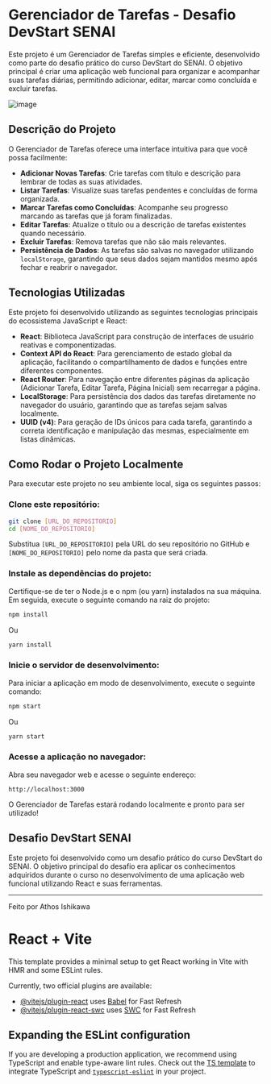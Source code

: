 # Gerenciador de Tarefas - Desafio DevStart SENAI

Este projeto é um Gerenciador de Tarefas simples e eficiente, desenvolvido como parte do desafio prático do curso DevStart do SENAI. O objetivo principal é criar uma aplicação web funcional para organizar e acompanhar suas tarefas diárias, permitindo adicionar, editar, marcar como concluída e excluir tarefas.

![image](https://github.com/user-attachments/assets/d688191c-3136-4e20-a525-71e7e4c03413)


## Descrição do Projeto

O Gerenciador de Tarefas oferece uma interface intuitiva para que você possa facilmente:

- **Adicionar Novas Tarefas**: Crie tarefas com título e descrição para lembrar de todas as suas atividades.
- **Listar Tarefas**: Visualize suas tarefas pendentes e concluídas de forma organizada.
- **Marcar Tarefas como Concluídas**: Acompanhe seu progresso marcando as tarefas que já foram finalizadas.
- **Editar Tarefas**: Atualize o título ou a descrição de tarefas existentes quando necessário.
- **Excluir Tarefas**: Remova tarefas que não são mais relevantes.
- **Persistência de Dados**: As tarefas são salvas no navegador utilizando `localStorage`, garantindo que seus dados sejam mantidos mesmo após fechar e reabrir o navegador.

## Tecnologias Utilizadas

Este projeto foi desenvolvido utilizando as seguintes tecnologias principais do ecossistema JavaScript e React:

- **React**: Biblioteca JavaScript para construção de interfaces de usuário reativas e componentizadas.
- **Context API do React**: Para gerenciamento de estado global da aplicação, facilitando o compartilhamento de dados e funções entre diferentes componentes.
- **React Router**: Para navegação entre diferentes páginas da aplicação (Adicionar Tarefa, Editar Tarefa, Página Inicial) sem recarregar a página.
- **LocalStorage**: Para persistência dos dados das tarefas diretamente no navegador do usuário, garantindo que as tarefas sejam salvas localmente.
- **UUID (v4)**: Para geração de IDs únicos para cada tarefa, garantindo a correta identificação e manipulação das mesmas, especialmente em listas dinâmicas.

## Como Rodar o Projeto Localmente

Para executar este projeto no seu ambiente local, siga os seguintes passos:

### Clone este repositório:
```bash
git clone [URL_DO_REPOSITORIO]
cd [NOME_DO_REPOSITORIO]
```
Substitua `[URL_DO_REPOSITORIO]` pela URL do seu repositório no GitHub e `[NOME_DO_REPOSITORIO]` pelo nome da pasta que será criada.

### Instale as dependências do projeto:

Certifique-se de ter o Node.js e o npm (ou yarn) instalados na sua máquina. Em seguida, execute o seguinte comando na raiz do projeto:

```bash
npm install
```
Ou
```bash
yarn install
```

### Inicie o servidor de desenvolvimento:

Para iniciar a aplicação em modo de desenvolvimento, execute o seguinte comando:

```bash
npm start
```
Ou
```bash
yarn start
```

### Acesse a aplicação no navegador:

Abra seu navegador web e acesse o seguinte endereço:

```
http://localhost:3000
```

O Gerenciador de Tarefas estará rodando localmente e pronto para ser utilizado!

## Desafio DevStart SENAI

Este projeto foi desenvolvido como um desafio prático do curso DevStart do SENAI. O objetivo principal do desafio era aplicar os conhecimentos adquiridos durante o curso no desenvolvimento de uma aplicação web funcional utilizando React e suas ferramentas.

---

Feito por Athos Ishikawa



# React + Vite

This template provides a minimal setup to get React working in Vite with HMR and some ESLint rules.

Currently, two official plugins are available:

- [@vitejs/plugin-react](https://github.com/vitejs/vite-plugin-react/blob/main/packages/plugin-react/README.md) uses [Babel](https://babeljs.io/) for Fast Refresh
- [@vitejs/plugin-react-swc](https://github.com/vitejs/vite-plugin-react-swc) uses [SWC](https://swc.rs/) for Fast Refresh

## Expanding the ESLint configuration

If you are developing a production application, we recommend using TypeScript and enable type-aware lint rules. Check out the [TS template](https://github.com/vitejs/vite/tree/main/packages/create-vite/template-react-ts) to integrate TypeScript and [`typescript-eslint`](https://typescript-eslint.io) in your project.
